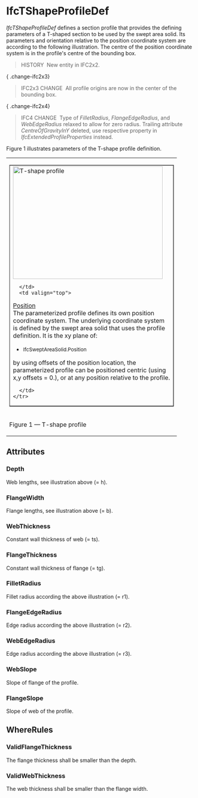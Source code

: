 # IfcTShapeProfileDef

_IfcTShapeProfileDef_ defines a section profile that provides the defining parameters of a T-shaped section to be used by the swept area solid. Its parameters and orientation relative to the position coordinate system are according to the following illustration. The centre of the position coordinate system is in the profile's centre of the bounding box.

> HISTORY&nbsp; New entity in IFC2x2.

{ .change-ifc2x3}
> IFC2x3 CHANGE&nbsp; All profile origins are now in the center of the bounding box.

{ .change-ifc2x4}
> IFC4 CHANGE&nbsp; Type of _FilletRadius_, _FlangeEdgeRadius_, and _WebEdgeRadius_ relaxed to allow for zero radius. Trailing attribute _CentreOfGravityInY_ deleted, use respective property in _IfcExtendedProfileProperties_ instead.

Figure 1 illustrates parameters of the T-shape profile definition.

<table><tr><td>
<table border="1" cellpadding="2" cellspacing="2" width="100%">
  <tbody>
    <tr>
      <td width="420">
<img src="../../../../../../figures/ifctshapeprofiledef.gif" alt="T-shape profile" border="0" height="300" width="400">

      </td>
      <td valign="top">

<p><u>Position</u> <br>
The parameterized profile defines its own position coordinate system.
The underlying
coordinate system is defined by the swept area solid
that uses the profile definition. It is the xy plane of:</p>
      <ul>
        <li><small>IfcSweptAreaSolid.Position</small></li>
      </ul>
<p>by using offsets of the position location, the parameterized profile
can be positioned centric (using x,y offsets = 0.), or at any position
relative to the profile.</p>

      </td>
    </tr>
  </tbody>
</table>
</td></tr>
<tr><td><p class="figure">Figure 1 &mdash; T-shape profile</p></td></tr>
</table>

## Attributes

### Depth
Web lengths, see illustration above (= h).

### FlangeWidth
Flange lengths, see illustration above (= b).

### WebThickness
Constant wall thickness of web (= ts).

### FlangeThickness
Constant wall thickness of flange (= tg).

### FilletRadius
Fillet radius according the above illustration (= r1).

### FlangeEdgeRadius
Edge radius according the above illustration (= r2).

### WebEdgeRadius
Edge radius according the above illustration (= r3).

### WebSlope
Slope of flange of the profile.

### FlangeSlope
Slope of web of the profile.

## WhereRules

### ValidFlangeThickness
The flange thickness shall be smaller than the depth.

### ValidWebThickness
The web thickness shall be smaller than the flange width.
